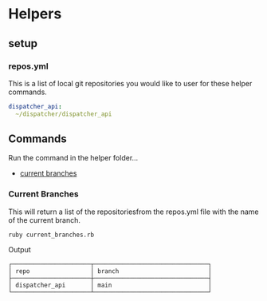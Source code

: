 # Helpers

## setup

### repos.yml
This is a list of local git repositories you would like to user for these helper commands.

```yml
dispatcher_api:
  ~/dispatcher/dispatcher_api
```

## Commands
Run the command in the helper folder...

- [current branches](#current-branches)



### Current Branches
This will return a list of the repositoriesfrom the repos.yml file with the name of the current branch.

```shell
ruby current_branches.rb
```
Output

```shell
┌──────────────────────┬────────────────────────────────┐
│ repo                 │ branch                         │
├──────────────────────┼────────────────────────────────┤
│ dispatcher_api       │ main                           │
└──────────────────────┴────────────────────────────────┘
```
